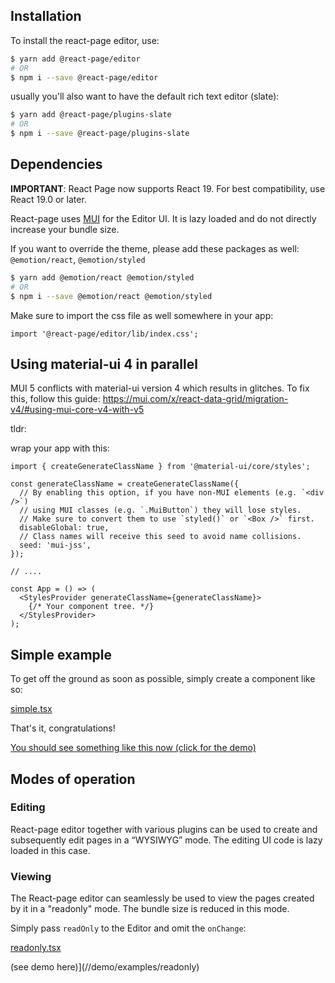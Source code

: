 ## Installation

To install the react-page editor, use:

```bash
$ yarn add @react-page/editor
# OR
$ npm i --save @react-page/editor
```

usually you'll also want to have the default rich text editor (slate):

```bash
$ yarn add @react-page/plugins-slate
# OR
$ npm i --save @react-page/plugins-slate
```

## Dependencies

**IMPORTANT**: React Page now supports React 19. For best compatibility, use React 19.0 or later.

React-page uses [MUI](https://mui.com/) for the Editor UI. It is lazy loaded and do not directly increase your bundle size.

If you want to override the theme, please add these packages as well: `@emotion/react`, `@emotion/styled`

```bash
$ yarn add @emotion/react @emotion/styled
# OR
$ npm i --save @emotion/react @emotion/styled
```

Make sure to import the css file as well somewhere in your app:

```
import '@react-page/editor/lib/index.css';
```

## Using material-ui 4 in parallel

MUI 5 conflicts with material-ui version 4 which results in glitches. To fix this, follow this guide: https://mui.com/x/react-data-grid/migration-v4/#using-mui-core-v4-with-v5

tldr:

wrap your app with this:

```tsx
import { createGenerateClassName } from '@material-ui/core/styles';

const generateClassName = createGenerateClassName({
  // By enabling this option, if you have non-MUI elements (e.g. `<div />`)
  // using MUI classes (e.g. `.MuiButton`) they will lose styles.
  // Make sure to convert them to use `styled()` or `<Box />` first.
  disableGlobal: true,
  // Class names will receive this seed to avoid name collisions.
  seed: 'mui-jss',
});

// ....

const App = () => (
  <StylesProvider generateClassName={generateClassName}>
    {/* Your component tree. */}
  </StylesProvider>
);
```

## Simple example

To get off the ground as soon as possible, simply create a component like so:

[simple.tsx](examples/pages/examples/simple.tsx ':include :type=code typescript')

That's it, congratulations!

[You should see something like this now (click for the demo)](//demo/simple)

## Modes of operation

### Editing

React-page editor together with various plugins can be used to create and subsequently edit pages in a “WYSIWYG” mode. The editing UI code is lazy loaded in this case.

### Viewing

The React-page editor can seamlessly be used to view the pages created by it in a "readonly" mode. The bundle size is reduced in this mode.

Simply pass `readOnly` to the Editor and omit the `onChange`:

[readonly.tsx](examples/pages/examples/readonly.tsx ':include :type=code typescript')

(see demo here)](//demo/examples/readonly)
